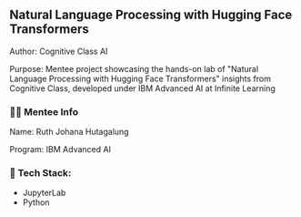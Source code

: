 ## Natural Language Processing with Hugging Face Transformers
Author: Cognitive Class AI

Purpose: Mentee project showcasing the hands-on lab of "Natural Language Processing with Hugging Face Transformers" insights from Cognitive Class, developed under IBM Advanced AI at Infinite Learning
### :mage_woman: Mentee Info
Name: Ruth Johana Hutagalung

Program: IBM Advanced AI
### :robot: Tech Stack:
- JupyterLab 
- Python
